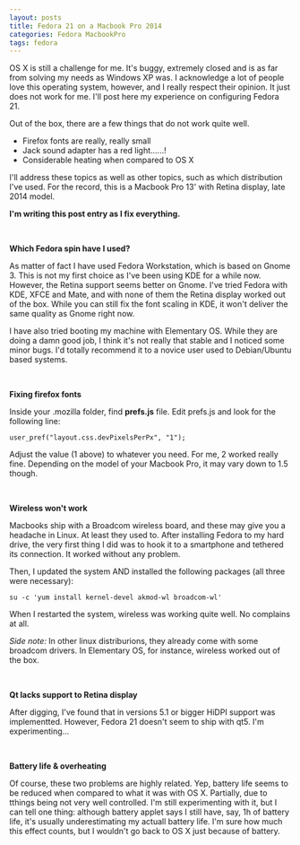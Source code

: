 ```yaml
---
layout: posts
title: Fedora 21 on a Macbook Pro 2014
categories: Fedora MacbookPro
tags: fedora
---
```


OS X is still a challenge for me. It's buggy, extremely closed and is as far from solving my needs as Windows XP was. I acknowledge a lot of people love this operating system, however, and I really respect their opinion. It just does not work for me. I'll post here my experience on configuring Fedora 21. 

Out of the box, there are a few things that do not work quite well.

* Firefox fonts are really, really small
* Jack sound adapter has a red light......!
* Considerable heating when compared to OS X

I'll address these topics as well as other topics, such as which distribution I've used. For the record, this is a Macbook Pro 13' with Retina display, late 2014 model.


<!-- Split Here - Snapshot -->

**I'm writing this post entry as I fix everything.**

<br />

**Which Fedora spin have I used?**

As matter of fact I have used Fedora Workstation, which is based on Gnome 3. This is not my first choice as I've been using KDE for a while now. However, the Retina support seems better on Gnome. I've tried Fedora with KDE, XFCE and Mate, and with none of them the Retina display worked out of the box. While you can still fix the font scaling in KDE, it won't deliver the same quality as Gnome right now.

I have also tried booting my machine with Elementary OS. While they are doing a damn good job, I think it's not really that stable and I noticed some minor bugs. I'd totally recommend it to a novice user used to Debian/Ubuntu based systems.

<br />

**Fixing firefox fonts**

Inside your .mozilla folder, find **prefs.js** file. Edit prefs.js and look for the following line:
```
user_pref("layout.css.devPixelsPerPx", "1");
```

Adjust the value (1 above) to whatever you need. For me, 2 worked really fine. Depending on the model of your Macbook Pro, it may vary down to 1.5 though.

<br />

**Wireless won't work**

Macbooks ship with a Broadcom wireless board, and these may give you a headache in Linux. At least they used to. After installing Fedora to my hard drive, the very first thing I did was to hook it to a smartphone and tethered its connection. It worked without any problem.

Then, I updated the system AND installed the following packages (all three were necessary):
```
su -c 'yum install kernel-devel akmod-wl broadcom-wl'
```
When I restarted the system, wireless was working quite well. No complains at all.

<i>Side note:</i> In other linux distriburions, they already come with some broadcom drivers. In Elementary OS, for instance, wireless worked out of the box.

<br />

**Qt lacks support to Retina display**

After digging, I've found that in versions 5.1 or bigger HiDPI support was implementted. However, Fedora 21 doesn't seem to ship with qt5. I'm experimenting...

<br />

**Battery life & overheating**

Of course, these two problems are highly related. Yep, battery life seems to be reduced when compared to what it was with OS X. Partially, due to tthings being not very well controlled. I'm still experimenting with it, but I can tell one thing: although battery applet says I still have, say, 1h of battery life, it's usually underestimating my actuall battery life. I'm sure how much this effect counts, but I wouldn't go back to OS X just because of battery.
